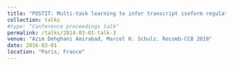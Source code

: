 ```yaml
---
title: "POSTIT: Multi-task learning to infer transcript isoform regulation from epi-genomics and transcriptomics data"
collection: talks
#type: "Conference proceedings talk"
permalink: /talks/2014-03-01-talk-3
venue: "Azim Dehghani Amirabad, Marcel H. Schulz. Recomb-CCB 2018"
date: 2016-03-01
location: "Paris, France"
---
```


